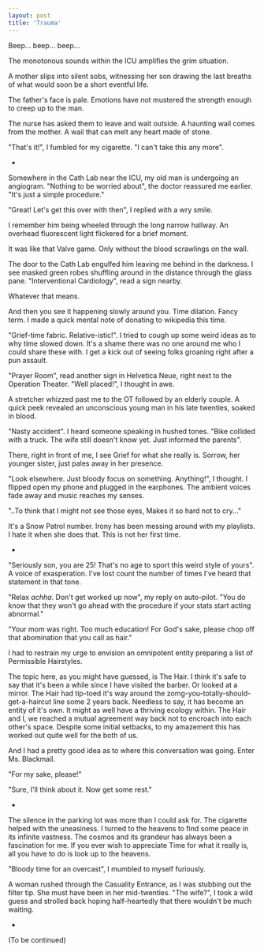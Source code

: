 ```yaml
---
layout: post
title: 'Trauma'
---
```


Beep... beep... beep...

The monotonous sounds within the ICU amplifies the grim situation.

A mother slips into silent sobs, witnessing her son drawing the last breaths of what would soon be a short eventful life.

The father's face is pale. Emotions have not mustered the strength enough to creep up to the man.

The nurse has asked them to leave and wait outside. A haunting wail comes from the mother. A wail that can melt any heart made of stone.

"That's it!", I fumbled for my cigarette. "I can't take this any more".

*

Somewhere in the Cath Lab near the ICU, my old man is undergoing an angiogram. "Nothing to be worried about", the doctor reassured me earlier. "It's just a simple procedure."

"Great! Let's get this over with then", I replied with a wry smile.

I remember him being wheeled through the long narrow hallway. An overhead fluorescent light flickered for a brief moment.

It was like that Valve game. Only without the blood scrawlings on the wall.

The door to the Cath Lab engulfed him leaving me behind in the darkness. I see masked green robes shuffling around in the distance through the glass pane. "Interventional Cardiology", read a sign nearby.

Whatever that means.

And then you see it happening slowly around you. Time dilation. Fancy term. I made a quick mental note of donating to wikipedia this time.

"Grief-time fabric. Relative-istic!". I tried to cough up some weird ideas as to why time slowed down. It's a shame there was no one around me who I could share these with. I get a kick out of seeing folks groaning right after a pun assault.

"Prayer Room", read another sign in Helvetica Neue, right next to the Operation Theater. "Well placed!", I thought in awe.

A stretcher whizzed past me to the OT followed by an elderly couple. A quick peek revealed an unconscious young man in his late twenties, soaked in blood.

"Nasty accident". I heard someone speaking in hushed tones. "Bike collided with a truck. The wife still doesn't know yet. Just informed the parents".

There, right in front of me, I see Grief for what she really is. Sorrow, her younger sister, just pales away in her presence.

"Look elsewhere. Just bloody focus on something. Anything!", I thought. I flipped open my phone and plugged in the earphones. The ambient voices fade away and music reaches my senses.

"..To think that I might not see those eyes,
Makes it so hard not to cry..."

It's a Snow Patrol number. Irony has been messing around with my playlists. I hate it when she does that. This is not her first time.

*

"Seriously son, you are 25! That's no age to sport this weird style of yours". A voice of exasperation. I've lost count the number of times I've heard that statement in that tone.

"Relax _achha_. Don't get worked up now", my reply on auto-pilot. "You do know that they won't go ahead with the procedure if your stats start acting abnormal."

"Your mom was right. Too much education! For God's sake, please chop off that abomination that you call as hair."

I had to restrain my urge to envision an omnipotent entity preparing a list of Permissible Hairstyles.

The topic here, as you might have guessed, is The Hair. I think it's safe to say that it's been a while since I have visited the barber. Or looked at a mirror. The Hair had tip-toed it's way around the zomg-you-totally-should-get-a-haircut line some 2 years back. Needless to say, it has become an entity of it's own. It might as well have a thriving ecology within. The Hair and I, we reached a mutual agreement way back not to encroach into each other's space. Despite some initial setbacks, to my amazement this has worked out quite well for the both of us.

And I had a pretty good idea as to where this conversation was going. Enter Ms. Blackmail.

"For my sake, please!"

"Sure, I'll think about it. Now get some rest."

*

The silence in the parking lot was more than I could ask for. The cigarette helped with the uneasiness. I turned to the heavens to find some peace in its infinite vastness. The cosmos and its grandeur has always been a fascination for me. If you ever wish to appreciate Time for what it really is, all you have to do is look up to the heavens.

"Bloody time for an overcast", I mumbled to myself furiously.

A woman rushed through the Casuality Entrance, as I was stubbing out the filter tip. She must have been in her mid-twenties. "The wife?", I took a wild guess and strolled back hoping half-heartedly that there wouldn't be much waiting.

*

(To be continued)
